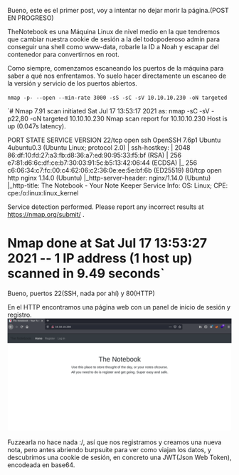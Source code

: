 Bueno, este es el primer post, voy a intentar no dejar morir la página.(POST EN PROGRESO)

TheNotebook es una Máquina Linux de nivel medio en la que tendremos que cambiar nuestra cookie de sesión a la del todopoderoso admin para conseguir una shell como www-data, robarle la ID a Noah y escapar del contenedor para convertirnos en root.

Como siempre, comenzamos escaneando los puertos de la máquina para saber a qué nos enfrentamos. Yo suelo hacer directamente un escaneo de la versión y servicio de los puertos abiertos.

`
nmap -p- --open --min-rate 3000 -sS -sC -sV 10.10.10.230 -oN targeted
`

`# Nmap 7.91 scan initiated Sat Jul 17 13:53:17 2021 as: nmap -sC -sV -p22,80 -oN targeted 10.10.10.230
Nmap scan report for 10.10.10.230
Host is up (0.047s latency).

PORT   STATE SERVICE VERSION
22/tcp open  ssh     OpenSSH 7.6p1 Ubuntu 4ubuntu0.3 (Ubuntu Linux; protocol 2.0)
| ssh-hostkey: 
|   2048 86:df:10:fd:27:a3:fb:d8:36:a7:ed:90:95:33:f5:bf (RSA)
|   256 e7:81:d6:6c:df:ce:b7:30:03:91:5c:b5:13:42:06:44 (ECDSA)
|_  256 c6:06:34:c7:fc:00:c4:62:06:c2:36:0e:ee:5e:bf:6b (ED25519)
80/tcp open  http    nginx 1.14.0 (Ubuntu)
|_http-server-header: nginx/1.14.0 (Ubuntu)
|_http-title: The Notebook - Your Note Keeper
Service Info: OS: Linux; CPE: cpe:/o:linux:linux_kernel

Service detection performed. Please report any incorrect results at https://nmap.org/submit/ .
# Nmap done at Sat Jul 17 13:53:27 2021 -- 1 IP address (1 host up) scanned in 9.49 seconds`

Bueno, puertos 22(SSH, nada por ahí) y 80(HTTP)

En el HTTP encontramos una página web con un panel de inicio de sesión y registro. ![Página web al entrar](images/thenotebook/web.png)

Fuzzearla no hace nada :/, así que nos registramos y creamos una nueva nota, pero antes abriendo burpsuite para ver como viajan los datos, y descubrimos una cookie de sesión, en concreto una JWT(Json Web Token), encodeada en base64.

